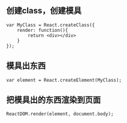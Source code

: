 ## 创建class，创建模具 ##
    var MyClass = React.createClass({
		render: function(){
			return <div></div>
		}
    });

## 模具出东西 ##

	var element = React.createElement(MyClass);

## 把模具出的东西渲染到页面 ##
	ReactDOM.render(element, document.body);